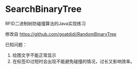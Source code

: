 # SearchBinaryTree
 RFID二进制树防碰撞算法的Java实现练习
 
修改自 https://github.com/goatdidi/RandomBinaryTree

已知问题：
1. 绘图文字不能正常显示
2. 在标签ID过短时会出现不能避免碰撞的情况，过长又影响效率。
